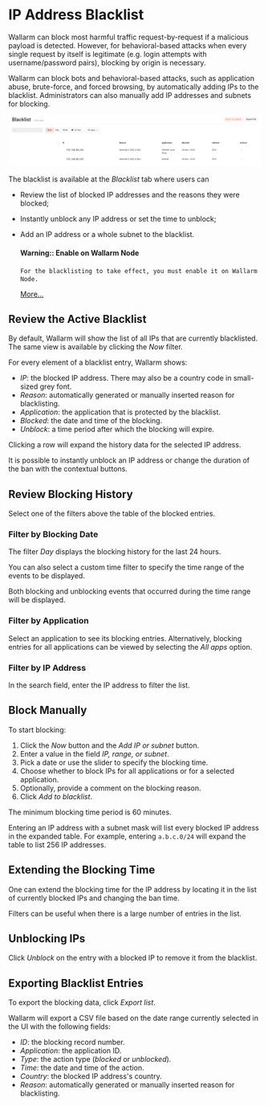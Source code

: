 [link-ip-blocking]:     ../../../admin-en/configure-ip-blocking-en.md

[img-blacklist]:        ../../../../images/en/user-guides/cloud-ui/blacklist/blacklist.png

# IP Address Blacklist

Wallarm can block most harmful traffic request-by-request if a malicious payload is detected. However, for behavioral-based attacks when every single request by itself is legitimate (e.g. login attempts with username/password pairs), blocking by origin is necessary.

Wallarm can block bots and behavioral-based attacks, such as application abuse, brute-force, and forced browsing, by automatically adding IPs to the blacklist. Administrators can also manually add IP addresses and subnets for blocking.

![Blacklist tab overview][img-blacklist]

The blacklist is available at the *Blacklist* tab where users can

* Review the list of blocked IP addresses and the reasons they were blocked;
* Instantly unblock any IP address or set the time to unblock;
* Add an IP address or a whole subnet to the blacklist.

    #### Warning:: Enable on Wallarm Node
      For the blacklisting to take effect, you must enable it on Wallarm Node.
    [More...][link-ip-blocking]


## Review the Active Blacklist

By default, Wallarm will show the list of all IPs that are currently blacklisted. The same view is available by clicking the *Now* filter.

For every element of a blacklist entry, Wallarm shows:

* *IP*: the blocked IP address. There may also be a country code in small-sized grey font. 
* *Reason*: automatically generated or manually inserted reason for blacklisting.
* *Application*: the application that is protected by the blacklist.
* *Blocked*: the date and time of the blocking.
* *Unblock*: a time period after which the blocking will expire.

Clicking a row will expand the history data for the selected IP address. 

It is possible to instantly unblock an IP address or change the duration of the ban with the contextual buttons.

## Review Blocking History

Select one of the filters above the table of the blocked entries. 

### Filter by Blocking Date

The filter *Day* displays the blocking history for the last 24 hours. 

You can also select a custom time filter to specify the time range of the events to be displayed.

Both blocking and unblocking events that occurred during the time range will be displayed.

### Filter by Application

Select an application to see its blocking entries. Alternatively, blocking entries for all applications can be viewed by selecting the *All apps* option.

### Filter by IP Address

In the search field, enter the IP address to filter the list.

## Block Manually

To start blocking:

1. Click the *Now* button and the *Add IP or subnet* button.
2. Enter a value in the field *IP, range, or subnet*.
3. Pick a date or use the slider to specify the blocking time.
4. Choose whether to block IPs for all applications or for a selected application.
5. Optionally, provide a comment on the blocking reason.
6. Click *Add to blacklist*.

The minimum blocking time period is 60 minutes.

Entering an IP address with a subnet mask will list every blocked IP address in the expanded table. For example, entering `a.b.c.0/24` will expand the table to list 256 IP addresses.

## Extending the Blocking Time

One can extend the blocking time for the IP address by locating it in the list of currently blocked IPs and changing the ban time.

Filters can be useful when there is a large number of entries in the list. 

## Unblocking IPs

Click *Unblock* on the entry with a blocked IP to remove it from the blacklist.

## Exporting Blacklist Entries

To export the blocking data, click *Export list*.

Wallarm will export a CSV file based on the date range currently selected in the UI with the following fields:

* *ID*: the blocking record number.
* *Application*: the application ID.
* *Type*: the action type (*blocked* or *unblocked*).
* *Time*: the date and time of the action.
* *Country*: the blocked IP address's country.
* *Reason*: automatically generated or manually inserted reason for blacklisting.
